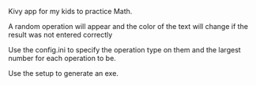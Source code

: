 Kivy app for my kids to practice Math.

A random operation will appear and the color of the text will change if the result was not entered correctly



Use the config.ini to specify the operation type on them and the largest number for each operation to be.

Use the setup to generate an exe.
